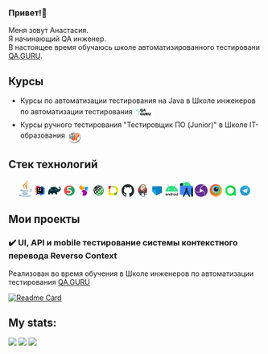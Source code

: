 ### Привет!👋 
Меня зовут Анастасия. 
</br>Я начинающий QA инженер.
</br>В настоящее время обучаюсь школе автоматизированного тестировани [QA.GURU](https://qa.guru).

## <a name="Курсы">Курсы</a>
- Курсы по автоматизации тестирования на Java в Школе инженеров по автоматизации тестирования [<img align="center" width="8%" src="media/icons/QA.GURU-logo.png">](https://qa.guru)
- Курсы ручного тестирования "Тестировщик ПО (Junior)" в Школе IT-образования [<img align="center" width="6%" src="media/icons/LevelUp-logo.png">](https://levelp.ru)

## <a name="Стек-технологий">Стек технологий</a>
<p  align="center">
<img width="5%" title="Java" src="media/icons/java-logo.svg">
<img width="5%" title="IntelliJ IDEA" src="media/icons/IDEA-logo.svg">
<img width="5%" title="Gradle" src="media/icons/gradle-logo.svg">
<img width="5%" title="Junit5" src="media/icons/junit5-logo.svg">
<img width="5%" title="Selenide" src="media/icons/selenide-logo.svg">
<img width="5%" title="Rest-Assured" src="media/icons/rest-assured-logo.svg">
<img width="5%" title="Allure Report" src="media/icons/allure-report-logo.svg">
<img width="5%" title="GitHub" src="media/icons/github-logo.svg">
<img width="5%" title="Jenkins" src="media/icons/jenkins-logo.svg">
<img width="5%" title="Selenoid" src="media/icons/selenoid-logo.svg">
<img width="5%" title="Android" src="media/icons/android-logo.svg">
<img width="5%" title="Android Studio" src="media/icons/android-studio-logo.svg">
<img width="5%" title="Appium" src="media/icons/appium-server-logo.svg">
<img width="5%" title="Browserstack" src="media/icons/browserstack-logo.svg">
<img width="5%" title="Allure TestOps" src="media/icons/allure-testops-logo.svg">
<img width="5%" title="Telegram" src="media/icons/telegram-logo.svg">
</p>

## Мои проекты
### :heavy_check_mark: UI, API и mobile тестирование системы контекстного перевода Reverso Context
Реализован во время обучения в Школе инженеров по автоматизации тестирования <a target="_blank" href="https://qa.guru">QA.GURU</a>

[![Readme Card](https://github-readme-stats.vercel.app/api/pin/?username=nastasia-ch&repo=reverso.net-tests)](https://github.com/nastasia-ch/reverso.net-tests)

## My stats:
  ![](https://github-profile-summary-cards.vercel.app/api/cards/profile-details?username=nastasia-ch)
  ![](https://github-profile-summary-cards.vercel.app/api/cards/stats?username=nastasia-ch)
  ![](https://github-profile-summary-cards.vercel.app/api/cards/repos-per-language?username=nastasia-ch)

